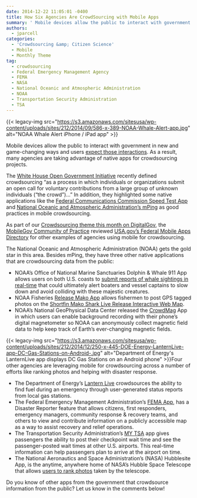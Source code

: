 ```yaml
---
date: 2014-12-22 11:05:01 -0400
title: How Six Agencies Are CrowdSourcing with Mobile Apps
summary: ' Mobile devices allow the public to interact with government in new and game-changing ways and users expect those interactions. As a result, many agencies are taking advantage of native apps for crowdsourcing projects. The White House Open Government Initiative recently defined crowdsourcing &ldquo;as a'
authors:
  - jparcell
categories:
  - 'Crowdsourcing &amp; Citizen Science'
  - Mobile
  - Monthly Theme
tag:
  - crowdsourcing
  - Federal Emergency Management Agency
  - FEMA
  - NASA
  - National Oceanic and Atmospheric Administration
  - NOAA
  - Transportation Security Administration
  - TSA
---
```


{{< legacy-img src="https://s3.amazonaws.com/sitesusa/wp-content/uploads/sites/212/2014/09/586-x-389-NOAA-Whale-Alert-app.jpg" alt="NOAA Whale Alert iPhone / iPad app" >}}

Mobile devices allow the public to interact with government in new and game-changing ways and users [expect those interactions](https://www.WHATEVER/2014/06/24/trends-on-tuesday-are-mobile-devices-the-center-of-social-universe/). As a result, many agencies are taking advantage of native apps for crowdsourcing projects.

The [White House Open Government Initiative](http://www.whitehouse.gov/blog/2014/12/02/designing-citizen-science-and-crowdsourcing-toolkit-federal-government) recently defined crowdsourcing “as a process in which individuals or organizations submit an open call for voluntary contributions from a large group of unknown individuals (“the crowd”)&#8230;” In addition, they highlighted some native applications like the [Federal Communications Commission Speed Test App](https://www.WHATEVER/2014/01/02/fccs-speed-test-app/) and [National Oceanic and Atmospheric Administration’s mPing](http://mping.nssl.noaa.gov/) as good practices in mobile crowdsourcing.

As part of our [Crowdsourcing theme this month on DigitalGov](https://www.WHATEVER/2014/12/08/crowdsourcing-month-an-overview/), the [MobileGov Community of Practice](https://www.WHATEVER/communities/mobile/) reviewed [USA.gov&#8217;s Federal Mobile Apps Directory](http://www.usa.gov/mobileapps.shtml) for other examples of agencies using mobile for crowdsourcing.

The National Oceanic and Atmospheric Administration (NOAA) gets the gold star in this area. Besides mPing, they have three other native applications that are crowdsourcing data from the public:

  * NOAA’s Office of National Marine Sanctuaries Dolphin & Whale 911 App allows users on both U.S. coasts to [submit reports of whale sightings in real-time](https://www.WHATEVER/2014/09/25/saving-the-whales-with-just-your-smartphone-west-coast-edition/) that could ultimately alert boaters and vessel captains to slow down and avoid colliding with these majestic creatures.
  * NOAA Fisheries [Release Mako App](https://www.WHATEVER/2013/11/14/noaa-release-mako-now-on-ios/) allows fishermen to post GPS tagged photos on the [Shortfin Mako Shark Live Release Interactive Web Map](http://www.nmfs.noaa.gov/sfa/hms/shortfinmako/Map/index.htm).
  * NOAA’s National GeoPhysical Data Center released the [CrowdMag](http://www.ngdc.noaa.gov/geomag/crowdmag.shtml) App in which users can enable background recording with their phone’s digital magnetometer so NOAA can anonymously collect magnetic field data to help keep track of Earth’s ever-changing magnetic fields.

{{< legacy-img src="https://s3.amazonaws.com/sitesusa/wp-content/uploads/sites/212/2014/12/250-x-445-DOE-Energy-LanternLive-app-DC-Gas-Stations-on-Android-.jpg" alt="Department of Energy's LanternLive app displays DC Gas Stations on an Android phone" >}}Four other agencies are leveraging mobile for crowdsourcing across a number of efforts like ranking photos and helping with disaster response.

  * The Department of Energy’s [Lantern Live](https://www.WHATEVER/2014/12/04/find-fuel-during-disasters-with-lantern-live-app/) crowdsources the ability to find fuel during an emergency through user-generated status reports from local gas stations.
  * The Federal Emergency Management Administration’s [FEMA App](https://www.WHATEVER/2014/01/16/fema-app-adds-disaster-reporter-feature/), has a Disaster Reporter feature that allows citizens, first responders, emergency managers, community response & recovery teams, and others to view and contribute information on a publicly accessible map as a way to assist recovery and relief operations.
  * The Transportation Security Administration’s [MY TSA](https://www.WHATEVER/2012/02/22/my-tsa-mobile-app/) app gives passengers the ability to post their checkpoint wait time and see the passenger-posted wait times at other U.S. airports. This real-time information can help passengers plan to arrive at the airport on time.
  * The National Aeronautics and Space Administration’s (NASA) Hubblesite App, is the anytime, anywhere home of NASA’s Hubble Space Telescope that allows [users to rank photos](https://itunes.apple.com/us/app/hubblesite/id416759844?mt=8&ls=1) taken by the telescope.

Do you know of other apps from the government that crowdsource information from the public? Let us know in the comments below!